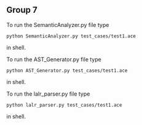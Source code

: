 ## Group 7 

To run the SemanticAnalyzer.py file type

```
python SemanticAnalyzer.py test_cases/test1.ace
```
in shell.

To run the AST_Generator.py file type

```
python AST_Generator.py test_cases/test1.ace
```
in shell.


To run the lalr_parser.py file type

```
python lalr_parser.py test_cases/test1.ace
```
in shell.
